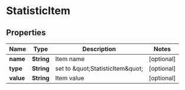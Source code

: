 

# StatisticItem

## Properties

Name | Type | Description | Notes
------------ | ------------- | ------------- | -------------
**name** | **String** | Item name |  [optional]
**type** | **String** | set to \&quot;StatisticItem\&quot; |  [optional]
**value** | **String** | Item value |  [optional]



